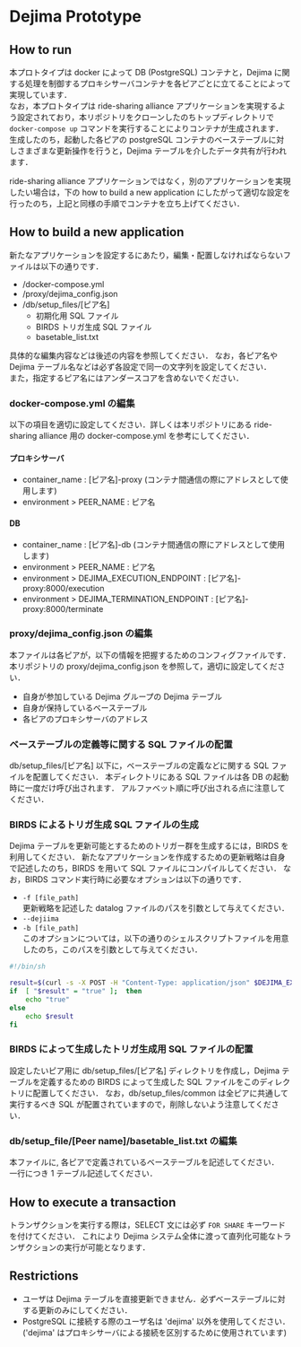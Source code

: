 # Dejima Prototype
## How to run
本プロトタイプは docker によって DB (PostgreSQL) コンテナと，Dejima に関する処理を制御するプロキシサーバコンテナを各ピアごとに立てることによって実現しています．  
なお，本プロトタイプは ride-sharing alliance アプリケーションを実現するよう設定されており，本リポジトリをクローンしたのちトップディレクトリで `docker-compose up` コマンドを実行することによりコンテナが生成されます．  
生成したのち，起動した各ピアの postgreSQL コンテナのベーステーブルに対しさまざまな更新操作を行うと，Dejima テーブルを介したデータ共有が行われます．

ride-sharing alliance アプリケーションではなく，別のアプリケーションを実現したい場合は，下の how to build a new application にしたがって適切な設定を行ったのち，上記と同様の手順でコンテナを立ち上げてください．
## How to build a new application
新たなアプリケーションを設定するにあたり，編集・配置しなければならないファイルは以下の通りです．
- /docker-compose.yml
- /proxy/dejima_config.json
- /db/setup_files/\[ピア名]
    - 初期化用 SQL ファイル
    - BIRDS トリガ生成 SQL ファイル
    - basetable_list.txt

具体的な編集内容などは後述の内容を参照してください．
なお，各ピア名や Dejima テーブル名などは必ず各設定で同一の文字列を設定してください．  
また，指定するピア名にはアンダースコアを含めないでください．
### docker-compose.yml の編集
以下の項目を適切に設定してください．詳しくは本リポジトリにある ride-sharing alliance 用の docker-compose.yml を参考にしてください．
#### プロキシサーバ
- container_name : \[ピア名]-proxy (コンテナ間通信の際にアドレスとして使用します)
- environment > PEER_NAME : ピア名
#### DB
- container_name : \[ピア名]-db (コンテナ間通信の際にアドレスとして使用します)
- environment > PEER_NAME : ピア名
- environment > DEJIMA_EXECUTION_ENDPOINT : \[ピア名]-proxy:8000/execution
- environment > DEJIMA_TERMINATION_ENDPOINT : \[ピア名]-proxy:8000/terminate
### proxy/dejima_config.json の編集
本ファイルは各ピアが，以下の情報を把握するためのコンフィグファイルです．
本リポジトリの proxy/dejima_config.json を参照して，適切に設定してください．
- 自身が参加している Dejima グループの Dejima テーブル
- 自身が保持しているベーステーブル
- 各ピアのプロキシサーバのアドレス

### ベーステーブルの定義等に関する SQL ファイルの配置
db/setup_files/\[ピア名] 以下に，ベーステーブルの定義などに関する SQL ファイルを配置してください．
本ディレクトリにある SQL ファイルは各 DB の起動時に一度だけ呼び出されます．
アルファベット順に呼び出される点に注意してください．

### BIRDS によるトリガ生成 SQL ファイルの生成
Dejima テーブルを更新可能とするためのトリガー群を生成するには，BIRDS を利用してください．
新たなアプリケーションを作成するための更新戦略は自身で記述したのち，BIRDS を用いて SQL ファイルにコンパイルしてください．
なお，BIRDS コマンド実行時に必要なオプションは以下の通りです．
- `-f [file_path]`  
更新戦略を記述した datalog ファイルのパスを引数として与えてください．
- `--dejiima`   
- `-b [file_path]`   
このオプションについては，以下の通りのシェルスクリプトファイルを用意したのち，このパスを引数として与えてください．

```sh
#!/bin/sh

result=$(curl -s -X POST -H "Content-Type: application/json" $DEJIMA_EXECUTION_ENDPOINT -d "$1")
if  [ "$result" = "true" ];  then
    echo "true"
else 
    echo $result
fi
```

### BIRDS によって生成したトリガ生成用 SQL ファイルの配置
設定したいピア用に db/setup_files/\[ピア名] ディレクトリを作成し，Dejima テーブルを定義するための BIRDS によって生成した SQL ファイルをこのディレクトリに配置してください．
なお，db/setup_files/common は全ピアに共通して実行するべき SQL が配置されていますので，削除しないよう注意してください．

### db/setup_file/[Peer name]/basetable_list.txt の編集
本ファイルに, 各ピアで定義されているベーステーブルを記述してください．  
一行につき 1 テーブル記述してください．
## How to execute a transaction
トランザクションを実行する際は，SELECT 文には必ず `FOR SHARE` キーワードを付けてください．
これにより Dejima システム全体に渡って直列化可能なトランザクションの実行が可能となります．
## Restrictions
- ユーザは Dejima テーブルを直接更新できません．必ずベーステーブルに対する更新のみにしてください．
- PostgreSQL に接続する際のユーザ名は 'dejima' 以外を使用してください．('dejima' はプロキシサーバによる接続を区別するために使用されています)